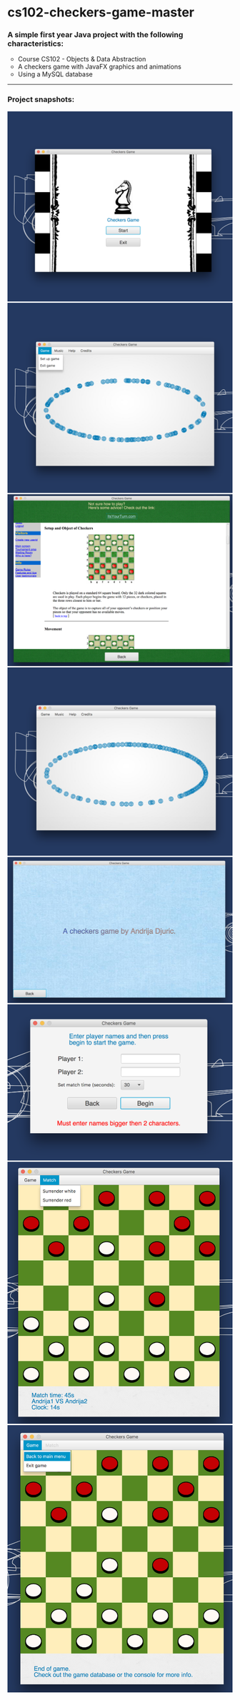 # cs102-checkers-game-master
<h3>A simple first year Java project with the following characteristics:</h3>
<ul style="list-style-type:circle">
  <li>Course CS102 - Objects & Data Abstraction</li>
  <li>A checkers game with JavaFX graphics and animations</li>
  <li>Using a MySQL database</li>
</ul>
<hr>
<h3>Project snapshots:</h3>
<img src="screen-shots/s1.png">
<img src="screen-shots/s2.png">
<img src="screen-shots/s3.png">
<img src="screen-shots/s4.png">
<img src="screen-shots/s5.png">
<img src="screen-shots/s6.png">
<img src="screen-shots/s7.png">
<img src="screen-shots/s8.png">


